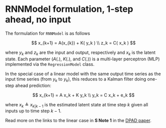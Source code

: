 # RNNModel formulation, 1-step ahead, no input
The formulation for `RNNModel` is as follows  

$$
x_{k+1} = A(x_{k}) + K( y_k ) \\
z_k = C( x_k )
$$  

where $y_k$ and $z_k$ are the input and output, respectively and $x_k$ is the latent state. Each parameter ($A(.)$, $K(.)$, and $C(.)$) is a multi-layer perceptron (MLP) implemented via the `RegressionModel` class.

In the special case of a linear model with the same output time series as the input time series (from $y_k$ to $y_k$), this reduces to a Kalman filter doing one-step ahead prediction:  

$$
x_{k+1} = A x_k + K y_k \\
y_k = C x_k + e_k
$$  

where $x_k \triangleq x_{k|k-1}$ is the estimated latent state at time step $k$ given all inputs up to time step $k-1$. 

Read more on the links to the linear case in **S Note 1** in the [DPAD paper](https://doi.org/10.1038/s41593-024-01731-2).
